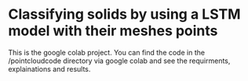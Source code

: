 # Classifying solids by using a LSTM model with their meshes points

This is the google colab project. 
You can find the code in the /pointcloudcode directory via google colab and see the requirments, explainations and results.
